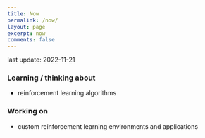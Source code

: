```yaml
---
title: Now
permalink: /now/
layout: page
excerpt: now
comments: false
---
```


last update: 2022-11-21

### Learning / thinking about
- reinforcement learning algorithms

### Working on
- custom reinforcement learning environments and applications